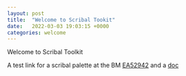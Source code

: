 ```yaml
---
layout: post
title:  "Welcome to Scribal Tookit"
date:   2022-03-03 19:03:15 +0000
categories: welcome
---
```


Welcome to Scribal Toolkit

A test link for a scribal palette at the BM [EA52942][EA12784-link] and a [doc][EA12784-text]


[EA12784-link]: https://www.britishmuseum.org/collection/object/Y_EA12784
[EA12784-text]: https://journals.sagepub.com/doi/pdf/10.1177/030751333201800108


